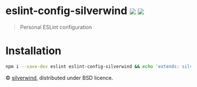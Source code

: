 # eslint-config-silverwind [![](https://img.shields.io/npm/v/eslint-config-silverwind.svg)](https://www.npmjs.org/package/eslint-config-silverwind) [![](https://img.shields.io/badge/licence-bsd-blue.svg)](https://raw.githubusercontent.com/silverwind/eslint-config-silverwind/master/LICENSE)
> Personal ESLint configuration

# Installation

``` bash
npm i --save-dev eslint eslint-config-silverwind && echo 'extends: silverwind' > .eslintrc
```

© [silverwind](https://github.com/silverwind), distributed under BSD licence.
